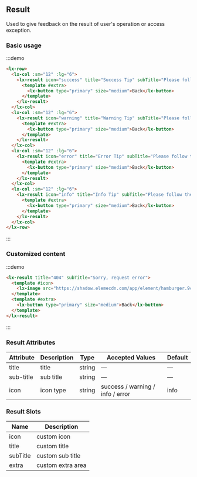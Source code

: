 ## Result

Used to give feedback on the result of user's operation or access exception.

### Basic usage

:::demo
```html
<lx-row>
  <lx-col :sm="12" :lg="6">
    <lx-result icon="success" title="Success Tip" subTitle="Please follow the instructions">
      <template #extra>
        <lx-button type="primary" size="medium">Back</lx-button>
      </template>
    </lx-result>
  </lx-col>
  <lx-col :sm="12" :lg="6">
    <lx-result icon="warning" title="Warning Tip" subTitle="Please follow the instructions">
      <template #extra>
        <lx-button type="primary" size="medium">Back</lx-button>
      </template>
    </lx-result>
  </lx-col>
  <lx-col :sm="12" :lg="6">
    <lx-result icon="error" title="Error Tip" subTitle="Please follow the instructions">
      <template #extra>
        <lx-button type="primary" size="medium">Back</lx-button>
      </template>
    </lx-result>
  </lx-col>
  <lx-col :sm="12" :lg="6">
    <lx-result icon="info" title="Info Tip" subTitle="Please follow the instructions">
      <template #extra>
        <lx-button type="primary" size="medium">Back</lx-button>
      </template>
    </lx-result>
  </lx-col>
</lx-row>
```

:::

### Customized content

:::demo
```html
<lx-result title="404" subTitle="Sorry, request error">
  <template #icon>
    <lx-image src="https://shadow.elemecdn.com/app/element/hamburger.9cf7b091-55e9-11e9-a976-7f4d0b07eef6.png"></lx-image>
  </template>
  <template #extra>
    <lx-button type="primary" size="medium">Back</lx-button>
  </template>
</lx-result>
```

:::

### Result Attributes

| Attribute     | Description    | Type            | Accepted Values      | Default   |
|-------------  |---------------- |---------------- |---------------------- |-------- |
| title          | title         | string  |          —             |    —     |
| sub-title    | sub title  | string | — |    —  |
| icon  | icon type    | string  |    success / warning / info / error  |  info |

### Result Slots

| Name | Description |
|------|--------|
| icon | custom icon  |
| title | custom title     |
| subTitle | custom sub title     |
| extra | custom  extra area    |
